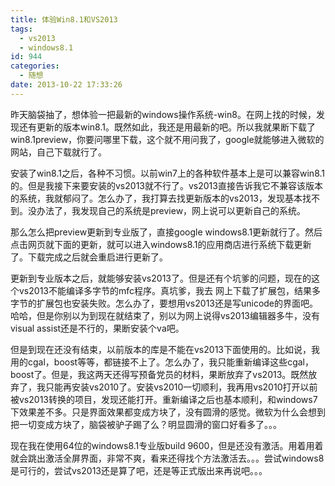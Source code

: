 ```yaml
---
title: 体验Win8.1和VS2013
tags:
  - vs2013
  - windows8.1
id: 944
categories:
  - 随想
date: 2013-10-22 17:33:26
---
```


 昨天脑袋抽了，想体验一把最新的windows操作系统-win8。在网上找的时候，发现还有更新的版本win8.1。既然如此，我还是用最新的吧。所以我就果断下载了win8.1preview，你要问哪里下载，这个就不用问我了，google就能够进入微软的网站，自己下载就行了。

 安装了win8.1之后，各种不习惯。以前win7上的各种软件基本上是可以兼容win8.1的。但是我接下来要安装的vs2013就不行了。vs2013直接告诉我它不兼容该版本的系统，我就郁闷了。怎么办了，我打算去找更新版本的vs2013，发现基本找不到。没办法了，我发现自己的系统是preview，网上说可以更新自己的系统。

 那么怎么把preview更新到专业版了，直接google windows8.1更新就行了。然后点击网页就下面的更新，就可以进入windows8.1的应用商店进行系统下载更新了。下载完成之后就会重启进行更新了。

 更新到专业版本之后，就能够安装vs2013了。但是还有个坑爹的问题，现在的这个vs2013不能编译多字节的mfc程序。真坑爹，我去 网上下载了扩展包，结果多字节的扩展包也安装失败。怎么办了，要想用vs2013还是写unicode的界面吧。哈哈，但是你别以为到现在就结束了，别以为网上说得vs2013编辑器多牛，没有visual assist还是不行的，果断安装个va吧。

 但是到现在还没有结束，以前版本的库是不能在vs2013下面使用的。比如说，我用的cgal，boost等等，都链接不上了。怎么办了，我只能重新编译这些cgal，boost了。但是，我这两天还得写预备党员的材料，果断放弃了vs2013。既然放弃了，我只能再安装vs2010了。安装vs2010一切顺利，我再用vs2010打开以前被vs2013转换的项目，发现还能打开。重新编译之后也基本顺利，和windows7下效果差不多。只是界面效果都变成方块了，没有圆滑的感觉。微软为什么会想到把一切变成方块了，脑袋被驴子踢了么？明显圆滑的窗口好看多了。。。

 现在我在使用64位的windows8.1专业版build 9600，但是还没有激活。用着用着就会跳出激活全屏界面，非常不爽，看来还得找个方法激活去。。。尝试windows8是可行的，尝试vs2013还是算了吧，还是等正式版出来再说吧。。。